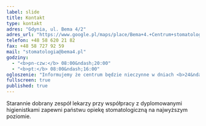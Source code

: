 ```yaml
---
label: slide
title: Kontakt
type: kontakt
adres: "Gdynia, ul. Bema 4/2"
adres_url: "https://www.google.pl/maps/place/Bema+4.+Centrum+stomatologiczne/@54.5131757,18.5409225,18z/data=!4m2!3m1!1s0x46fda731b042040b:0xef62ec1f389b1572"
telefon: +48 58 620 21 82
fax: +48 58 727 92 59
mail: "stomatologia@bema4.pl"
godziny: 
  - "<b>pn-czw:</b> 08:00&ndash;20:00"
  - "<b>pt:</b> 08:00&ndash;16:00"
ogloszenie: "Informujemy że centrum będzie nieczynne w dniach <b>24&ndash;26.12.2014</b> oraz <b>31.12.2014&ndash;02.01.2015</b> w związku ze Świętami Bożego Narodzenia oraz Nowym Rokiem."
fullscreen: true
published: true
---
```


Starannie dobrany zespół lekarzy przy współpracy z&nbsp;dyplomowanymi higienistkami zapewni państwu opiekę stomatologiczną na najwyższym poziomie.